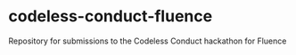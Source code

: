 # codeless-conduct-fluence
Repository for submissions to the Codeless Conduct hackathon for Fluence

